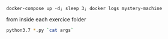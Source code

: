 
`docker-compose up -d; sleep 3; docker logs mystery-machine`

from inside each exercice folder 
```bash 
python3.7 *.py `cat args`
```
